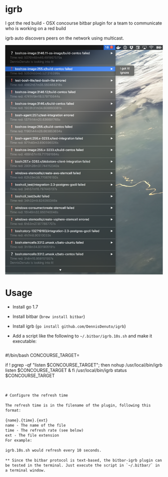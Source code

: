 # igrb
I got the red build - OSX concourse bitbar plugin for a team to communicate who is working on a red build

igrb auto discovers peers on the network using multicast.

![screenshot](igrb.png)

# Usage
* Install go 1.7
* Install bitbar (`brew install bitbar`)
* Install igrb (`go install github.com/DennisDenuto/igrb`)
* Add a script like the following to `~/.bitbar/igrb.10s.sh` and make it executable:

  ```sh
#!/bin/bash
CONCOURSE_TARGET=<your concourse target>

if ! pgrep -qf "listen $CONCOURSE_TARGET"; then
  nohup /usr/local/bin/igrb listen $CONCOURSE_TARGET &
fi
/usr/local/bin/igrb status $CONCOURSE_TARGET
  ```

  
# Configure the refresh time

The refresh time is in the filename of the plugin, following this format:

{name}.{time}.{ext}
name - The name of the file
time - The refresh rate (see below)
ext - The file extension
For example:

igrb.10s.sh would refresh every 10 seconds.

** Since the bitbar protocol is text-based, the bitbar-igrb plugin can be tested in the terminal. Just execute the script in `~/.bitbar/` in a terminal window.
